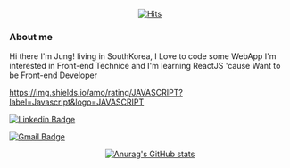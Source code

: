  <div align=center>
	
[![Hits](https://hits.seeyoufarm.com/api/count/incr/badge.svg?url=https%3A%2F%2Fgithub.com%2Fasroq1&count_bg=%23DFD0D0&title_bg=%23F54269&icon=&icon_color=%23E7E7E7&title=Hits&edge_flat=false)](https://hits.seeyoufarm.com)
  
  </div>

### About me
Hi there I'm Jung! living in SouthKorea,
I Love to code some WebApp 
I'm interested in Front-end Technice and I'm learning ReactJS 'cause Want to be Front-end Developer 


https://img.shields.io/amo/rating/JAVASCRIPT?label=Javascript&logo=JAVASCRIPT

 [![Linkedin Badge](https://img.shields.io/badge/-LinkedIn-blue?style=flat-square&logo=Linkedin&logoColor=white&link=https://www.linkedin.com/in/seong-yun-byeon-8183a8113/)](https://www.linkedin.com/in/hyunseop-jung-56889a207/)
	
	
  [![Gmail Badge](https://img.shields.io/badge/Gmail-d14836?style=flat-square&logo=Gmail&logoColor=white&link=mailto:snugyun01@gmail.com)](mailto:asroq98@gmail.com)
	

<div align=center>
	
[![Anurag's GitHub stats](https://github-readme-stats.vercel.app/api?username=asroq1)](https://github.com//github-readme-stats)

<div align=center>
